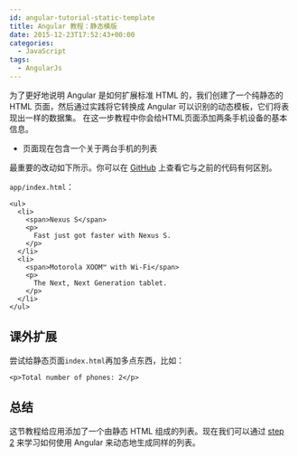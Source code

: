 ```yaml
---
id: angular-tutorial-static-template
title: Angular 教程：静态模版
date: 2015-12-23T17:52:43+00:00
categories:
  - JavaScript
tags:
  - AngularJs
---
```

为了更好地说明 Angular 是如何扩展标准 HTML 的，我们创建了一个纯静态的 HTML 页面，然后通过实践将它转换成 Angular 可以识别的动态模板，它们将表现出一样的数据集。 在这一步教程中你会给HTML页面添加两条手机设备的基本信息。

  * 页面现在包含一个关于两台手机的列表

最重要的改动如下所示。你可以在 [GitHub](https://github.com/angular/angular-phonecat/compare/step-0...step-1 "See diff on Github") 上查看它与之前的代码有何区别。

`app/index.html`：

```
<ul>
  <li>
    <span>Nexus S</span>
    <p>
      Fast just got faster with Nexus S.
    </p>
  </li>
  <li>
    <span>Motorola XOOM™ with Wi-Fi</span>
    <p>
      The Next, Next Generation tablet.
    </p>
  </li>
</ul>
```

## 课外扩展

尝试给静态页面`index.html`再加多点东西，比如：

```
<p>Total number of phones: 2</p>
```

## 总结

这节教程给应用添加了一个由静态 HTML 组成的列表。现在我们可以通过 [step 2](/p/angular-tutorial-angular-templates/) 来学习如何使用 Angular 来动态地生成同样的列表。
